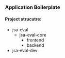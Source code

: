 ### Application Boilerplate

#### Project strucutre:

- jsa-eval
  - jsa-eval-core
    - frontend
    - backend
- jsa-eval-dev
